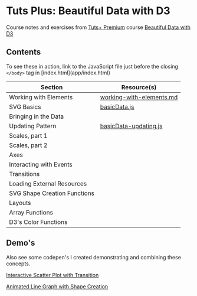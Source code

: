 # Tuts Plus: Beautiful Data with D3

Course notes and exercises from [Tuts+ Premium](https://tutsplus.com) course [Beautiful Data with D3](https://tutsplus.com/course/beautiful-data-with-d3/)

## Contents

To see these in action, link to the JavaScript file just before the closing ```</body>``` tag in [index.html](app/index.html}

| Section                        | Resource(s)                                                            |
| ------------------------------ | ---------------------------------------------------------------------- |
| Working with Elements          | [working-with-elements.md](app/notes/working-with-elements.md)         |
| SVG Basics                     | [basicData.js](app/scripts/basicData.js)                               |
| Bringing in the Data           |                                                                        |
| Updating Pattern               | [basicData-updating.js](app/scripts/basicData-updating.js)
| Scales, part 1
| Scales, part 2
| Axes
| Interacting with Events
| Transitions
| Loading External Resources
| SVG Shape Creation Functions
| Layouts
| Array Functions
| D3's Color Functions

## Demo's

Also see some codepen's I created demonstrating and combining these concepts.

[Interactive Scatter Plot with Transition](http://codepen.io/danielabar/full/mnGzD)

[Animated Line Graph with Shape Creation](http://codepen.io/danielabar/full/bIHzm)